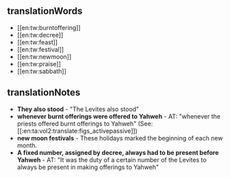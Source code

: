 ## translationWords

* [[en:tw:burntoffering]]
* [[en:tw:decree]]
* [[en:tw:feast]]
* [[en:tw:festival]]
* [[en:tw:newmoon]]
* [[en:tw:praise]]
* [[en:tw:sabbath]]

## translationNotes

* **They also stood** - "The Levites also stood"
* **whenever burnt offerings were offered to Yahweh** - AT: "whenever the priests offered burnt offerings to Yahweh" (See: [[:en:ta:vol2:translate:figs_activepassive]])
* **new moon festivals** - These holidays marked the beginning of each new month.
* **A fixed number, assigned by decree, always had to be present before Yahweh** - AT: "It was the duty of a certain number of the Levites to always be present in making offerings to Yahweh"
